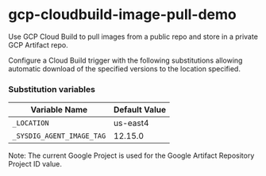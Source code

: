# gcp-cloudbuild-image-pull-demo
Use GCP Cloud Build to pull images from a public repo and store in a private GCP Artifact repo.

Configure a Cloud Build trigger with the following substitutions allowing automatic download of the specified versions to the location specified.

### Substitution variables

| Variable Name | Default Value |
| ------------- | ------------- |
| `_LOCATION`  | us-east4  |
| `_SYSDIG_AGENT_IMAGE_TAG`  | 12.15.0  |

Note: The current Google Project is used for the Google Artifact Repository Project ID value.
